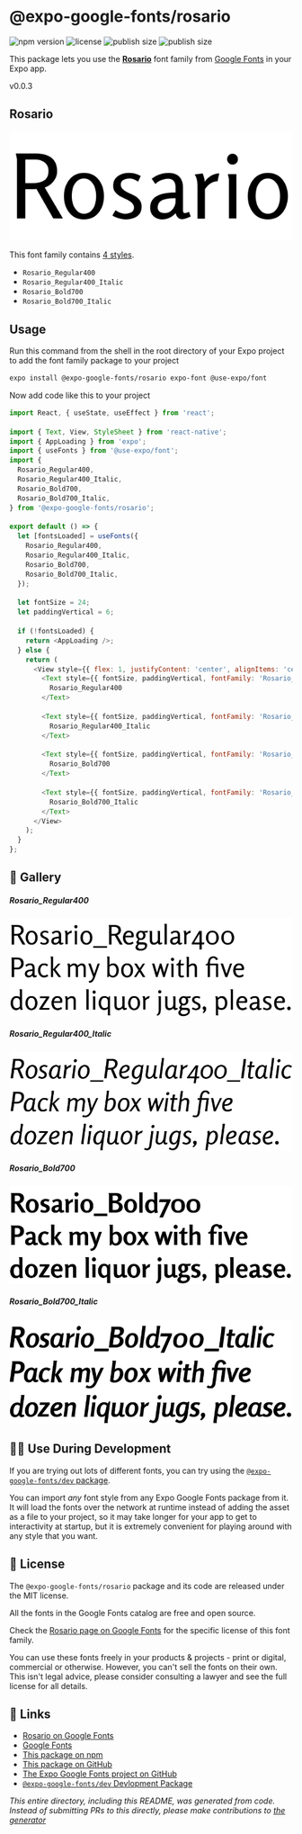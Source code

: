# @expo-google-fonts/rosario

![npm version](https://flat.badgen.net/npm/v/@expo-google-fonts/rosario)
![license](https://flat.badgen.net/github/license/expo/google-fonts)
![publish size](https://flat.badgen.net/packagephobia/install/@expo-google-fonts/rosario)
![publish size](https://flat.badgen.net/packagephobia/publish/@expo-google-fonts/rosario)

This package lets you use the [**Rosario**](https://fonts.google.com/specimen/Rosario) font family from [Google Fonts](https://fonts.google.com/) in your Expo app.

v0.0.3

## Rosario

![Rosario](./font-family.png)

This font family contains [4 styles](#-gallery).

- `Rosario_Regular400`
- `Rosario_Regular400_Italic`
- `Rosario_Bold700`
- `Rosario_Bold700_Italic`

## Usage

Run this command from the shell in the root directory of your Expo project to add the font family package to your project
```sh
expo install @expo-google-fonts/rosario expo-font @use-expo/font
```

Now add code like this to your project
```js
import React, { useState, useEffect } from 'react';

import { Text, View, StyleSheet } from 'react-native';
import { AppLoading } from 'expo';
import { useFonts } from '@use-expo/font';
import {
  Rosario_Regular400,
  Rosario_Regular400_Italic,
  Rosario_Bold700,
  Rosario_Bold700_Italic,
} from '@expo-google-fonts/rosario';

export default () => {
  let [fontsLoaded] = useFonts({
    Rosario_Regular400,
    Rosario_Regular400_Italic,
    Rosario_Bold700,
    Rosario_Bold700_Italic,
  });

  let fontSize = 24;
  let paddingVertical = 6;

  if (!fontsLoaded) {
    return <AppLoading />;
  } else {
    return (
      <View style={{ flex: 1, justifyContent: 'center', alignItems: 'center' }}>
        <Text style={{ fontSize, paddingVertical, fontFamily: 'Rosario_Regular400' }}>
          Rosario_Regular400
        </Text>

        <Text style={{ fontSize, paddingVertical, fontFamily: 'Rosario_Regular400_Italic' }}>
          Rosario_Regular400_Italic
        </Text>

        <Text style={{ fontSize, paddingVertical, fontFamily: 'Rosario_Bold700' }}>
          Rosario_Bold700
        </Text>

        <Text style={{ fontSize, paddingVertical, fontFamily: 'Rosario_Bold700_Italic' }}>
          Rosario_Bold700_Italic
        </Text>
      </View>
    );
  }
};

```

## 🔡 Gallery

##### Rosario_Regular400
![Rosario_Regular400](./dc6413573a989dcba9ee4d0b7670f9eb53c458ddefc205ef6e0bd1e1c0be395e.ttf.png)

##### Rosario_Regular400_Italic
![Rosario_Regular400_Italic](./f099b91c7f453830c2471e0be3a576f1f58943f343e98b2d994a8f195364e51f.ttf.png)

##### Rosario_Bold700
![Rosario_Bold700](./eba2172f0e05afe4e99a14d3a265d3f334e6110105c10842f43387dc99341df6.ttf.png)

##### Rosario_Bold700_Italic
![Rosario_Bold700_Italic](./2fde400ab1655e1710a53bca2ab413a1504a54748fcac3b8ffea6135f4b8aabb.ttf.png)


## 👩‍💻 Use During Development

If you are trying out lots of different fonts, you can try using the [`@expo-google-fonts/dev` package](https://github.com/expo/google-fonts/tree/master/font-packages/dev#readme).

You can import *any* font style from any Expo Google Fonts package from it. It will load the fonts
over the network at runtime instead of adding the asset as a file to your project, so it may take longer
for your app to get to interactivity at startup, but it is extremely convenient
for playing around with any style that you want.

## 📖 License

The `@expo-google-fonts/rosario` package and its code are released under the MIT license.

All the fonts in the Google Fonts catalog are free and open source.

Check the [Rosario page on Google Fonts](https://fonts.google.com/specimen/Rosario) for the specific license of this font family.

You can use these fonts freely in your products & projects - print or digital, commercial or otherwise. However, you can't sell the fonts on their own. This isn't legal advice, please consider consulting a lawyer and see the full license for all details.

## 🔗 Links

- [Rosario on Google Fonts](https://fonts.google.com/specimen/Rosario)
- [Google Fonts](https://fonts.google.com/)
- [This package on npm](https://www.npmjs.com/package/@expo-google-fonts/rosario)
- [This package on GitHub](https://github.com/expo/google-fonts/tree/master/font-packages/rosario)
- [The Expo Google Fonts project on GitHub](https://github.com/expo/google-fonts)
- [`@expo-google-fonts/dev` Devlopment Package](https://github.com/expo/google-fonts/tree/master/font-packages/dev)


*This entire directory, including this README, was generated from code. Instead of submitting PRs to this directly, please make contributions to [the generator](https://github.com/expo/google-fonts/tree/master/packages/generator)*
